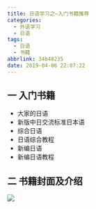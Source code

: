 ```yaml
---
title: 日语学习之—入门书籍推荐
categories:
  - 外语学习
  - 日语
tags:
  - 日语
  - 书籍
abbrlink: 34b48235
date: 2019-04-06 22:07:22
---
```

## 一 入门书籍

* 大家的日语
* 新版中日交流标准日本语
* 综合日语
* 日语综合教程
* 新编日语
* 新编日语教程

<!--more-->

## 二 书籍封面及介绍

![][1]

[1]:https://cdn.jsdelivr.net/gh/PGzxc/CDN/blog-image/japan-learn-book.png